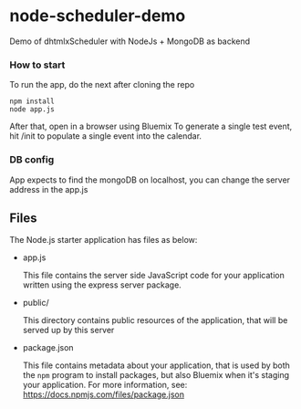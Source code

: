 node-scheduler-demo
===================

Demo of dhtmlxScheduler with NodeJs + MongoDB as backend

### How to start

To run the app, do the next after cloning the repo

~~~
npm install
node app.js
~~~

After that, open in a browser using Bluemix
To generate a single test event, hit <bluemix path>/init to populate a single event into the calendar. 

### DB config

App expects to find the mongoDB on localhost, you can change the server address in the app.js 


## Files

The Node.js starter application has files as below:

* app.js

	This file contains the server side JavaScript code for your application
	written using the express server package.

* public/

	This directory contains public resources of the application, that will be
	served up by this server

* package.json

	This file contains metadata about your application, that is used by both
	the `npm` program to install packages, but also Bluemix when it's
	staging your application.  For more information, see:
	<https://docs.npmjs.com/files/package.json>
